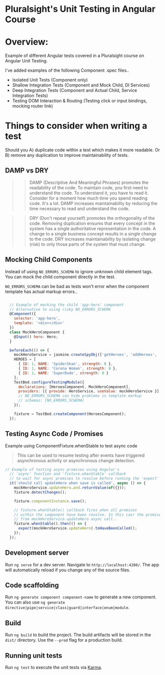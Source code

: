 # Pluralsight's Unit Testing in Angular Course

# Overview:

Example of different Angular tests covered in a Pluralsight course on Angular Unit Testing.

I've added examples of the following Component .spec files..

- Isolated Unit Tests (Component only)
- Shallow Integration Tests (Component and Mock Child, DI Services)
- Deep Integration Tests (Component and Actual Child, Service Integration Tests)
- Testing DOM Interaction & Routing (Testing click or input bindings, mocking router link)

# Things to consider when writing a test

Should you A) duplicate code within a test which makes it more readable. Or B) remove any duplication to improve maintainability of tests.

## DAMP vs DRY

> > DAMP (Descriptive And Meaningful Phrases) promotes the readability of the code.
> > To maintain code, you first need to understand the code. To understand it, you have to read it. Consider for a moment how much time you spend reading code. It's a lot. DAMP increases maintainability by reducing the time necessary to read and understand the code.

> > DRY (Don't repeat yourself) promotes the orthogonality of the code.
> > Removing duplication ensures that every concept in the system has a single authoritative representation in the code. A change to a single business concept results in a single change to the code. DRY increases maintainability by isolating change (risk) to only those parts of the system that must change.

## Mocking Child Components

Instead of using `NO_ERRORS_SCHEMA` to ignore unknown child element tags.
You can mock the child component directly in the test.

`NO_ERRORS_SCHEMA` can be bad as tests won't error when the component
template has actual markup errors..

```JavaScript

  // Example of mocking the child 'app-hero' component
  // Alternative to using risky NO_ERRORS_SCHEMA
  @Component({
    selector: 'app-hero',
    template: '<div></div>'
  })
  class MockHeroComponent {
    @Input() hero: Hero;
  }

  beforeEach(() => {
    mockHeroService = jasmine.createSpyObj(['getHeroes', 'addHeroes', 'deleteHeroes']);
    HEROES = [
      { ID: 1, NAME: 'SpiderSkan', strength: 8 },
      { ID: 1, NAME: 'Corona Woman', strength: 8 },
      { ID: 1, NAME: 'SuperDude', strength: 8 }
    ];
    TestBed.configureTestingModule({
      declarations: [HeroesComponent, MockHeroComponent],
      providers: [{ provide: HeroService, useValue: mockHeroService }]
      // NO_ERRORS_SCHEMA can hide problems in template markup
      // schemas: [NO_ERRORS_SCHEMA]
    });

    fixture = TestBed.createComponent(HeroesComponent);
  });

```

## Testing Async Code / Promises

Example using ComponentFixture.whenStable to test async code
> This can be used to resume testing after events have triggered asynchronous activity or asynchronous change detection.


```JavaScript
// Example of testing async promises using Angular's
  // 'async' function and 'fixture.whenStable' callback
  // to wait for async promises to resolve before running the 'expect'
  it('should call updateHero when save is called', async () => {
    mockHeroService.updateHero.and.returnValue(of({}));
    fixture.detectChanges();

    fixture.componentInstance.save();

    // fixture.whenStable() callback fires when all promises
    // within the component have been resolve. In this casr the promise
    // from mockHeroService.updateHero async call..
    fixture.whenStable().then(() => {
      expect(mockHeroService.updateHero).toHaveBeenCalled();
    });
  });

```

## Development server

Run `ng serve` for a dev server. Navigate to `http://localhost:4200/`. The app will automatically reload if you change any of the source files.

## Code scaffolding

Run `ng generate component component-name` to generate a new component. You can also use `ng generate directive|pipe|service|class|guard|interface|enum|module`.

## Build

Run `ng build` to build the project. The build artifacts will be stored in the `dist/` directory. Use the `--prod` flag for a production build.

## Running unit tests

Run `ng test` to execute the unit tests via [Karma](https://karma-runner.github.io).
